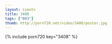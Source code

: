 ```yaml
--- 
layout: sieutv
title: 3408
tags: ["003"]
thumb: http://porn720.net/video/3408/poster.jpg
---
```

{% include porn720 key="3408" %} 
